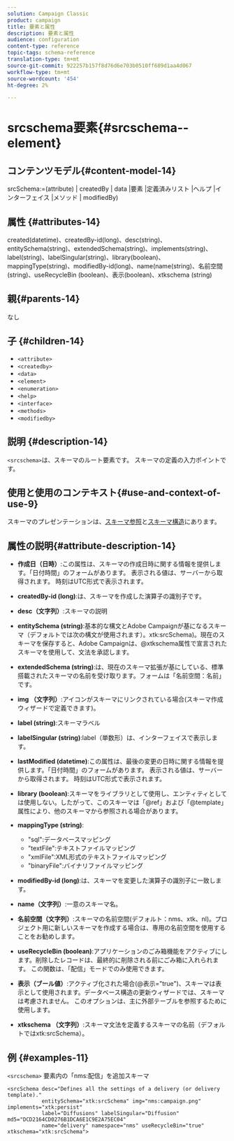 ```yaml
---
solution: Campaign Classic
product: campaign
title: 要素と属性
description: 要素と属性
audience: configuration
content-type: reference
topic-tags: schema-reference
translation-type: tm+mt
source-git-commit: 922257b157f8d76d6e703b0510ff689d1aa4d067
workflow-type: tm+mt
source-wordcount: '454'
ht-degree: 2%

---
```



# srcschema要素{#srcschema--element}

## コンテンツモデル{#content-model-14}

srcSchema:=(attribute) | createdBy | data |要素 |定義済みリスト |ヘルプ |インターフェイス |メソッド | modifiedBy)

## 属性 {#attributes-14}

created(datetime)、createdBy-id(long)、desc(string)、entitySchema(string)、extendedSchema(string)、implements(string)、label(string)、labelSingular(string)、library(boolean)、mappingType(string)、modifiedBy-id(long)、name(name(string)、名前空間(string)、useRecycleBin (boolean)、表示(boolean)、xtkschema (string)

## 親{#parents-14}

なし

## 子 {#children-14}

* `<attribute>`
* `<createdby>`
* `<data>`
* `<element>`
* `<enumeration>`
* `<help>`
* `<interface>`
* `<methods>`
* `<modifiedby>`

## 説明 {#description-14}

`<srcschema>`は、スキーマのルート要素です。 スキーマの定義の入力ポイントです。

## 使用と使用のコンテキスト{#use-and-context-of-use-9}

スキーマのプレゼンテーションは、[スキーマ参照](../../../configuration/using/about-schema-reference.md)と[スキーマ構造](../../../configuration/using/schema-structure.md)にあります。

## 属性の説明{#attribute-description-14}

* **作成日（日時）**:この属性は、スキーマの作成日時に関する情報を提供します。「日付時間」のフォームがあります。 表示される値は、サーバーから取得されます。 時刻はUTC形式で表示されます。
* **createdBy-id (long)**:は、スキーマを作成した演算子の識別子です。
* **desc（文字列）**:スキーマの説明
* **entitySchema (string)**:基本的な構文とAdobe Campaignが基になるスキーマ（デフォルトでは次の構文が使用されます）。xtk:srcSchema)。現在のスキーマを保存すると、Adobe Campaignは、@xtkschema属性で宣言されたスキーマを使用して、文法を承認します。
* **extendedSchema (string)**:は、現在のスキーマ拡張が基にしている、標準搭載されたスキーマの名前を受け取ります。フォームは「名前空間：名前」です。
* **img （文字列）**:アイコンがスキーマにリンクされている場合(スキーマ作成ウィザードで定義できます)。
* **label (string)**:スキーマラベル
* **labelSingular (string)**:label（単数形）は、インターフェイスで表示します。
* **lastModified (datetime)**:この属性は、最後の変更の日時に関する情報を提供します。「日付時間」のフォームがあります。 表示される値は、サーバーから取得されます。 時刻はUTC形式で表示されます。
* **library (boolean)**:スキーマをライブラリとして使用し、エンティティとしては使用しない。したがって、このスキーマは「@ref」および「@template」属性により、他のスキーマから参照される場合があります。
* **mappingType (string)**:

   * &quot;sql&quot;:データベースマッピング
   * &quot;textFile&quot;:テキストファイルマッピング
   * &quot;xmlFile&quot;:XML形式のテキストファイルマッピング
   * &quot;binaryFile&quot;:バイナリファイルマッピング

* **modifiedBy-id (long)**:は、スキーマを変更した演算子の識別子に一致します。
* **name（文字列）**:一意のスキーマ名。
* **名前空間（文字列）**:スキーマの名前空間(デフォルト：nms、xtk、nl)。プロジェクト用に新しいスキーマを作成する場合は、専用の名前空間を使用することをお勧めします。
* **useRecycleBin (boolean)**:アプリケーションのごみ箱機能をアクティブにします。削除したレコードは、最終的に削除される前にごみ箱に入れられます。 この関数は、「配信」モードでのみ使用できます。
* **表示（ブール値）**:アクティブ化された場合(@表示=&quot;true&quot;)、スキーマは表示として使用されます。データベース構造の更新ウィザードでは、スキーマは考慮されません。 このオプションは、主に外部テーブルを参照するために使用します。
* **xtkschema （文字列）**:スキーマ文法を定義するスキーマの名前（デフォルトではxtk:srcSchema）。

## 例 {#examples-11}

`<srcschema>` 要素内の「nms:配信」を追加スキーマ

```
<srcSchema desc="Defines all the settings of a delivery (or delivery template)."  
           entitySchema="xtk:srcSchema" img="nms:campaign.png" implements="xtk:persist" 
           label="Diffusions" labelSingular="Diffusion" md5="DCD2164CD0276B1DCA6E1C9E2A75EC04"
           name="delivery" namespace="nms" useRecycleBin="true" xtkschema="xtk:srcSchema">
```
